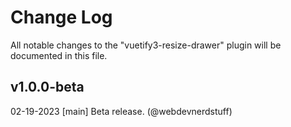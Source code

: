 # Change Log
All notable changes to the "vuetify3-resize-drawer" plugin will be documented in this file.

## v1.0.0-beta
02-19-2023
[main] Beta release. (@webdevnerdstuff)
